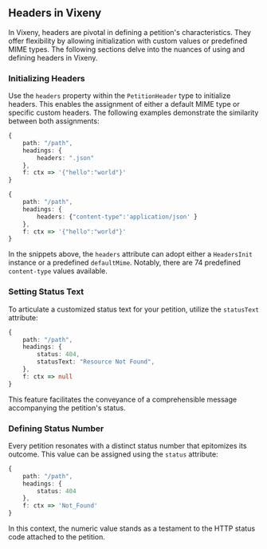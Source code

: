 ## Headers in Vixeny

In Vixeny, headers are pivotal in defining a petition's characteristics. They
offer flexibility by allowing initialization with custom values or predefined
MIME types. The following sections delve into the nuances of using and defining
headers in Vixeny.

### Initializing Headers

Use the `headers` property within the `PetitionHeader` type to initialize
headers. This enables the assignment of either a default MIME type or specific
custom headers. The following examples demonstrate the similarity between both
assignments:

```ts
{
    path: "/path",
    headings: {
        headers: ".json"
    },
    f: ctx => '{"hello":"world"}'
}

{
    path: "/path",
    headings: {
        headers: {"content-type":'application/json' }
    },
    f: ctx => '{"hello":"world"}'
}
```

In the snippets above, the `headers` attribute can adopt either a `HeadersInit`
instance or a predefined `defaultMime`. Notably, there are 74 predefined
`content-type` values available.

### Setting Status Text

To articulate a customized status text for your petition, utilize the
`statusText` attribute:

```ts
{
    path: "/path",
    headings: {
        status: 404,
        statusText: "Resource Not Found",
    },
    f: ctx => null
}
```

This feature facilitates the conveyance of a comprehensible message accompanying
the petition's status.

### Defining Status Number

Every petition resonates with a distinct status number that epitomizes its
outcome. This value can be assigned using the `status` attribute:

```ts
{
    path: "/path",
    headings: {
        status: 404
    },
    f: ctx => 'Not_Found'
}
```

In this context, the numeric value stands as a testament to the HTTP status code
attached to the petition.
